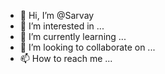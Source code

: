 - 👋 Hi, I’m @Sarvay
- 👀 I’m interested in ...
- 🌱 I’m currently learning ...
- 💞️ I’m looking to collaborate on ...
- 📫 How to reach me ...

<!---
Sarvay/Sarvay is a ✨ special ✨ repository because its `README.md` (this file) appears on your GitHub profile.
You can click the Preview link to take a look at your changes.
--->
